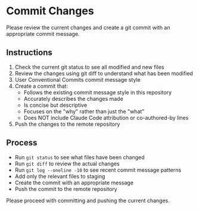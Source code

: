 # Commit Changes

Please review the current changes and create a git commit with an appropriate commit message.

## Instructions

1. Check the current git status to see all modified and new files
2. Review the changes using git diff to understand what has been modified
3. User Conventional Commits commit message style
4. Create a commit that:
   - Follows the existing commit message style in this repository
   - Accurately describes the changes made
   - Is concise but descriptive
   - Focuses on the "why" rather than just the "what"
   - Does NOT include Claude Code attribution or co-authored-by lines
5. Push the changes to the remote repository

## Process

- Run `git status` to see what files have been changed
- Run `git diff` to review the actual changes
- Run `git log --oneline -10` to see recent commit message patterns
- Add only the relevant files to staging
- Create the commit with an appropriate message
- Push the commit to the remote repository

Please proceed with committing and pushing the current changes.